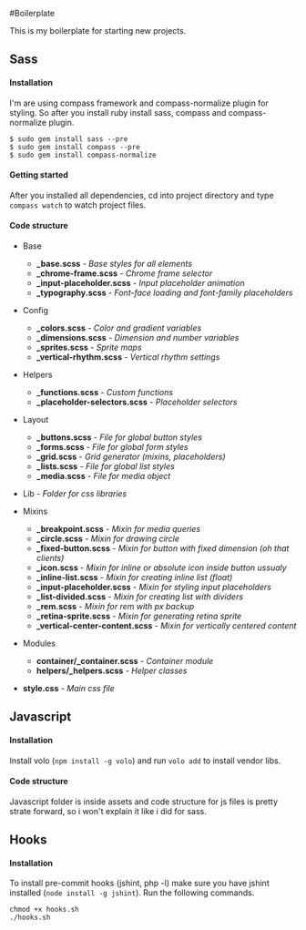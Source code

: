 #Boilerplate

This is my boilerplate for starting new projects.

## Sass

#### Installation

I'm are using compass framework and compass-normalize plugin for styling. So after you install ruby install sass, compass and compass-normalize plugin.

```
$ sudo gem install sass --pre
$ sudo gem install compass --pre
$ sudo gem install compass-normalize
```

#### Getting started

After you installed all dependencies, cd into project directory and type `compass watch` to watch project files.

#### Code structure

- Base
	- **_base.scss** - *Base styles for all elements*
	- **_chrome-frame.scss** - *Chrome frame selector*
	- **_input-placeholder.scss** - *Input placeholder animation*
	- **_typography.scss** - *Font-face loading and font-family placeholders*
- Config
	- **_colors.scss** - *Color and gradient variables*
	- **_dimensions.scss** - *Dimension and number variables*
	- **_sprites.scss** - *Sprite maps*
	- **_vertical-rhythm.scss** - *Vertical rhythm settings*
- Helpers
	- **_functions.scss** - *Custom functions*
	- **_placeholder-selectors.scss** - *Placeholder selectors*
- Layout
	- **_buttons.scss** - *File for global button styles*
	- **_forms.scss** - *File for global form styles*
	- **_grid.scss** - *Grid generator (mixins, placeholders)*
	- **_lists.scss** - *File for global list styles*
	- **_media.scss** - *File for media object*
- Lib - *Folder for css libraries*

- Mixins
	- **_breakpoint.scss** - *Mixin for media queries*
	- **_circle.scss** - *Mixin for drawing circle*
	- **_fixed-button.scss** - *Mixin for button with fixed dimension (oh that clients)*
	- **_icon.scss** - *Mixin for inline or absolute icon inside button ussualy*
	- **_inline-list.scss** - *Mixin for creating inline list (float)*
	- **_input-placeholder.scss** - *Mixin for styling input placeholders*
	- **_list-divided.scss** - *Mixin for creating list with dividers*
	- **_rem.scss** - *Mixin for rem with px backup*
	- **_retina-sprite.scss** - *Mixin for generating retina sprite*
	- **_vertical-center-content.scss** - *Mixin for vertically centered content*
- Modules
	- **container/_container.scss** - *Container module*
	- **helpers/_helpers.scss** - *Helper classes*
- **style.css** - *Main css file*


## Javascript

#### Installation

Install volo (`npm install -g volo`) and run `volo add` to install vendor libs.

#### Code structure

Javascript folder is inside assets and code structure for js files is pretty strate forward, so i won't explain it like i did for sass.

## Hooks

#### Installation

To install pre-commit hooks (jshint, php -l) make sure you have jshint installed (`node install -g jshint`). Run the following commands.

```
chmod +x hooks.sh
./hooks.sh
```